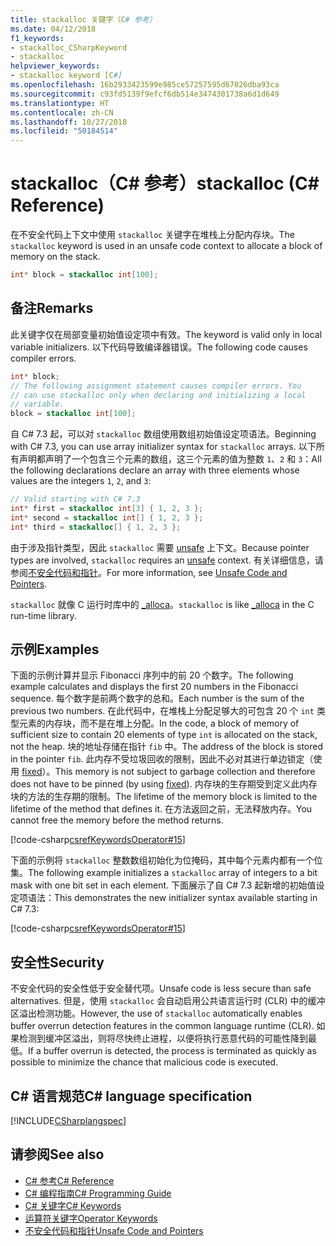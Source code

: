 ```yaml
---
title: stackalloc 关键字（C# 参考）
ms.date: 04/12/2018
f1_keywords:
- stackalloc_CSharpKeyword
- stackalloc
helpviewer_keywords:
- stackalloc keyword [C#]
ms.openlocfilehash: 16b2933423599e985ce57257595d67026dba93ca
ms.sourcegitcommit: c93fd5139f9efcf6db514e3474301738a6d1d649
ms.translationtype: HT
ms.contentlocale: zh-CN
ms.lasthandoff: 10/27/2018
ms.locfileid: "50184514"
---
```

# <a name="stackalloc-c-reference"></a><span data-ttu-id="16082-102">stackalloc（C# 参考）</span><span class="sxs-lookup"><span data-stu-id="16082-102">stackalloc (C# Reference)</span></span>

<span data-ttu-id="16082-103">在不安全代码上下文中使用 `stackalloc` 关键字在堆栈上分配内存块。</span><span class="sxs-lookup"><span data-stu-id="16082-103">The `stackalloc` keyword is used in an unsafe code context to allocate a block of memory on the stack.</span></span>

```csharp
int* block = stackalloc int[100];
```

## <a name="remarks"></a><span data-ttu-id="16082-104">备注</span><span class="sxs-lookup"><span data-stu-id="16082-104">Remarks</span></span>

<span data-ttu-id="16082-105">此关键字仅在局部变量初始值设定项中有效。</span><span class="sxs-lookup"><span data-stu-id="16082-105">The keyword is valid only in local variable initializers.</span></span> <span data-ttu-id="16082-106">以下代码导致编译器错误。</span><span class="sxs-lookup"><span data-stu-id="16082-106">The following code causes compiler errors.</span></span>

```csharp
int* block;
// The following assignment statement causes compiler errors. You
// can use stackalloc only when declaring and initializing a local
// variable.
block = stackalloc int[100];
```

<span data-ttu-id="16082-107">自 C# 7.3 起，可以对 `stackalloc` 数组使用数组初始值设定项语法。</span><span class="sxs-lookup"><span data-stu-id="16082-107">Beginning with C# 7.3, you can use array initializer syntax for `stackalloc` arrays.</span></span> <span data-ttu-id="16082-108">以下所有声明都声明了一个包含三个元素的数组，这三个元素的值为整数 `1`、`2` 和 `3`：</span><span class="sxs-lookup"><span data-stu-id="16082-108">All the following declarations declare an array with three elements whose values are the integers `1`, `2`, and `3`:</span></span>

```csharp
// Valid starting with C# 7.3
int* first = stackalloc int[3] { 1, 2, 3 };
int* second = stackalloc int[] { 1, 2, 3 };
int* third = stackalloc[] { 1, 2, 3 };
```

<span data-ttu-id="16082-109">由于涉及指针类型，因此 `stackalloc` 需要 [unsafe](unsafe.md) 上下文。</span><span class="sxs-lookup"><span data-stu-id="16082-109">Because pointer types are involved, `stackalloc` requires an [unsafe](unsafe.md) context.</span></span> <span data-ttu-id="16082-110">有关详细信息，请参阅[不安全代码和指针](../../programming-guide/unsafe-code-pointers/index.md)。</span><span class="sxs-lookup"><span data-stu-id="16082-110">For more information, see [Unsafe Code and Pointers](../../programming-guide/unsafe-code-pointers/index.md).</span></span>

<span data-ttu-id="16082-111">`stackalloc` 就像 C 运行时库中的 [_alloca](/cpp/c-runtime-library/reference/alloca)。</span><span class="sxs-lookup"><span data-stu-id="16082-111">`stackalloc` is like [_alloca](/cpp/c-runtime-library/reference/alloca) in the C run-time library.</span></span>

## <a name="examples"></a><span data-ttu-id="16082-112">示例</span><span class="sxs-lookup"><span data-stu-id="16082-112">Examples</span></span>

<span data-ttu-id="16082-113">下面的示例计算并显示 Fibonacci 序列中的前 20 个数字。</span><span class="sxs-lookup"><span data-stu-id="16082-113">The following example calculates and displays the first 20 numbers in the Fibonacci sequence.</span></span> <span data-ttu-id="16082-114">每个数字是前两个数字的总和。</span><span class="sxs-lookup"><span data-stu-id="16082-114">Each number is the sum of the previous two numbers.</span></span> <span data-ttu-id="16082-115">在此代码中，在堆栈上分配足够大的可包含 20 个 `int` 类型元素的内存块，而不是在堆上分配。</span><span class="sxs-lookup"><span data-stu-id="16082-115">In the code, a block of memory of sufficient size to contain 20 elements of type `int` is allocated on the stack, not the heap.</span></span> <span data-ttu-id="16082-116">块的地址存储在指针 `fib` 中。</span><span class="sxs-lookup"><span data-stu-id="16082-116">The address of the block is stored in the pointer `fib`.</span></span> <span data-ttu-id="16082-117">此内存不受垃圾回收的限制，因此不必对其进行单边锁定（使用 [fixed](fixed-statement.md)）。</span><span class="sxs-lookup"><span data-stu-id="16082-117">This memory is not subject to garbage collection and therefore does not have to be pinned (by using [fixed](fixed-statement.md)).</span></span> <span data-ttu-id="16082-118">内存块的生存期受到定义此内存块的方法的生存期的限制。</span><span class="sxs-lookup"><span data-stu-id="16082-118">The lifetime of the memory block is limited to the lifetime of the method that defines it.</span></span> <span data-ttu-id="16082-119">在方法返回之前，无法释放内存。</span><span class="sxs-lookup"><span data-stu-id="16082-119">You cannot free the memory before the method returns.</span></span>

[!code-csharp[csrefKeywordsOperator#15](~/samples/snippets/csharp/keywords/StackAllocExamples.cs#1)]

<span data-ttu-id="16082-120">下面的示例将 `stackalloc` 整数数组初始化为位掩码，其中每个元素内都有一个位集。</span><span class="sxs-lookup"><span data-stu-id="16082-120">The following example initializes a `stackalloc` array of integers to a bit mask with one bit set in each element.</span></span> <span data-ttu-id="16082-121">下面展示了自 C# 7.3 起新增的初始值设定项语法：</span><span class="sxs-lookup"><span data-stu-id="16082-121">This demonstrates the new initializer syntax available starting in C# 7.3:</span></span>

[!code-csharp[csrefKeywordsOperator#15](~/samples/snippets/csharp/keywords/StackAllocExamples.cs#2)]

## <a name="security"></a><span data-ttu-id="16082-122">安全性</span><span class="sxs-lookup"><span data-stu-id="16082-122">Security</span></span>

<span data-ttu-id="16082-123">不安全代码的安全性低于安全替代项。</span><span class="sxs-lookup"><span data-stu-id="16082-123">Unsafe code is less secure than safe alternatives.</span></span> <span data-ttu-id="16082-124">但是，使用 `stackalloc` 会自动启用公共语言运行时 (CLR) 中的缓冲区溢出检测功能。</span><span class="sxs-lookup"><span data-stu-id="16082-124">However, the use of `stackalloc` automatically enables buffer overrun detection features in the common language runtime (CLR).</span></span> <span data-ttu-id="16082-125">如果检测到缓冲区溢出，则将尽快终止进程，以便将执行恶意代码的可能性降到最低。</span><span class="sxs-lookup"><span data-stu-id="16082-125">If a buffer overrun is detected, the process is terminated as quickly as possible to minimize the chance that malicious code is executed.</span></span>

## <a name="c-language-specification"></a><span data-ttu-id="16082-126">C# 语言规范</span><span class="sxs-lookup"><span data-stu-id="16082-126">C# language specification</span></span>

 [!INCLUDE[CSharplangspec](~/includes/csharplangspec-md.md)]

## <a name="see-also"></a><span data-ttu-id="16082-127">请参阅</span><span class="sxs-lookup"><span data-stu-id="16082-127">See also</span></span>

- [<span data-ttu-id="16082-128">C# 参考</span><span class="sxs-lookup"><span data-stu-id="16082-128">C# Reference</span></span>](../../../csharp/language-reference/index.md)
- [<span data-ttu-id="16082-129">C# 编程指南</span><span class="sxs-lookup"><span data-stu-id="16082-129">C# Programming Guide</span></span>](../../../csharp/programming-guide/index.md)
- [<span data-ttu-id="16082-130">C# 关键字</span><span class="sxs-lookup"><span data-stu-id="16082-130">C# Keywords</span></span>](../../../csharp/language-reference/keywords/index.md)
- [<span data-ttu-id="16082-131">运算符关键字</span><span class="sxs-lookup"><span data-stu-id="16082-131">Operator Keywords</span></span>](../../../csharp/language-reference/keywords/operator-keywords.md)
- [<span data-ttu-id="16082-132">不安全代码和指针</span><span class="sxs-lookup"><span data-stu-id="16082-132">Unsafe Code and Pointers</span></span>](../../../csharp/programming-guide/unsafe-code-pointers/index.md)